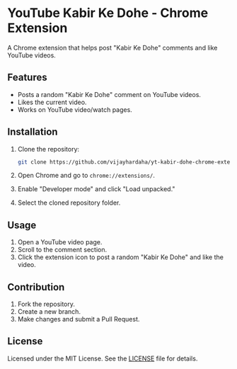 # YouTube Kabir Ke Dohe - Chrome Extension

A Chrome extension that helps post "Kabir Ke Dohe" comments and like YouTube videos.

## Features

- Posts a random "Kabir Ke Dohe" comment on YouTube videos.
- Likes the current video.
- Works on YouTube video/watch pages.

## Installation

1. Clone the repository:

   ```sh
   git clone https://github.com/vijayhardaha/yt-kabir-dohe-chrome-extension.git
   ```

2. Open Chrome and go to `chrome://extensions/`.

3. Enable "Developer mode" and click "Load unpacked."

4. Select the cloned repository folder.

## Usage

1. Open a YouTube video page.
2. Scroll to the comment section.
3. Click the extension icon to post a random "Kabir Ke Dohe" and like the video.

## Contribution

1. Fork the repository.
2. Create a new branch.
3. Make changes and submit a Pull Request.

## License

Licensed under the MIT License. See the [LICENSE](LICENSE) file for details.
